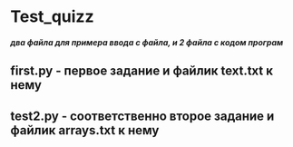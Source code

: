 # Test_quizz
##### два файла для примера ввода с файла, и 2 файла с кодом  програм
## first.py - первое задание и файлик text.txt к нему
## test2.py - соответственно второе задание и файлик arrays.txt к нему
